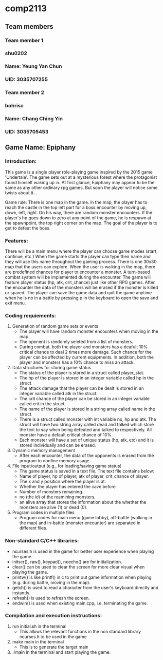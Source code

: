 # comp2113
## Team members
### Team member 1
### shu0202
### Name: Yeung Yan Chun
### UID: 3035707255
### Team member 2
### bohrisc
### Name: Chang Ching Yin
### UID: 3035705453
## Game Name: Epiphany
### Introduction:
This game is a single player role-playing game inspired by the 2015 game 'Undertale'. The game sets out at a mysterious forest where the protagonist found himself waking up in. At first glance, Epiphany may appear to be the same as any other ordinary rpg games. But soon the player will notice some twists about it...

Game rule: There is one map in the game. In the map, the player has to reach the castle in the top left part for a boss encounter by moving up, down, left, right. On his way, there are random monster encounters. If the player's hp goes down to zero at any point of the game, he is respawn at the spawnpoint, the top right corner on the map. The goal of the player is to get to defeat the boss.

### Features:
There will be a main menu where the player can choose game modes (start, continue, etc.) When the game starts the player can type their name and they will use this name throughout the gaming process. There is one 30x30 map that the users can explore. When the user is walking in the map, there are predefined chances for player to encounter a monster. A turn-based combat system will be implemented during the encounter. The game will feature player status (hp, atk, crit_chance) just like other RPG games. After the encounter the data of the monsters will be erased if the monster is killed or spared. The player can save the game data and quit the game anytime when he is no in a battle by pressing p in the keyboard to open the save and exit menu.

### Coding requiements:
1. Generation of random game sets or events
   - The player will have random monster encounters when moving in the map
   - The oponent is randomly seleted from a list of monsters.
   - During combat, both the player and monsters has a deafult 10% critical chance to deal 2 times more damage. Such chance for the player can be affected by current equipments. In addition, both the player and monsters has a 10% chance to miss an attack.
2. Data structures for storing game status
   - The status of the player is stored in a struct called player_stat.
   - The hp of the player is stored in an integer variable called hp in the struct.
   - The attack damage that the player can be dealt is stored in an integer variable called atk in the struct.
   - The crit chance of the player can be stored in an integer variable called crit in the struct.
   - The name of the player is stored in a string array called name in the struct.
   - There is a struct called monster with int variable no, hp and atk. The struct will have two string array called dead and talked which store the text to say when being defeated and talked to respectively. All monster have a default critical chance of 10%.
   - Each monster will have a set of unique status (hp, atk, etc) and it is stored individually and can be erased.
3. Dynamic memory management
   - After each encounter, the data of the opponents is erased from the program to confine memory usage.
4. File input/output (e.g., for loading/saving game status)
   - The game status is saved in a text file. The text file contains below:
   - Name of player, hp of player, atk of player, crit_chance of player.
   - The x and y position where the player is at. 
   - Whether the player has entered the cave before
   - Number of monsters remaining.
   - no (the id) of the reamining monsters. 
   - an alive array that stores the information about the whether the monsters are alive (1) or dead (0).
5. Program codes in multiple files
   - Program codes for main menu (game lobby), off-battle (walking in the map) and in-battle (monster encounter) 
     are separated in different files.

### Non-standard C/C++ libraries:
   - ncurses.h is used in the game for better user experience when playing the game.
   - initscr(), raw(), keypad(), noecho() are for initialization.
   - clear() can be used to clear the screen for more clear visual when playing the game.
   - printw() is like printf() in c to print out game information when playing (e.g. during battle, moving in the map).
   - getch() is used to read a character from the user's keyboard directly and instantly.
   - refresh() is used to refresh the screen.
   - endwin() is used when existing main.cpp, i.e. terminating the game.

### Compilation and execution instructions:
   1. run initial.sh in the terminal
      - This allows the relevant functions in the non standard library ncurses.h to be used in the game
   2. make main in the terminal
      - This is to generate the target main
   3. ./main in the terminal and start playing the game.
